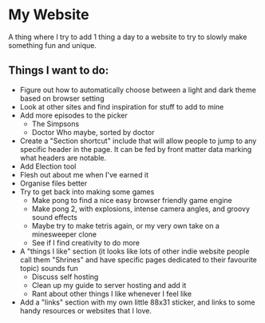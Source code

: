 # My Website

A thing where I try to add 1 thing a day to a website to try to slowly make something fun and unique.

## Things I want to do:

- Figure out how to automatically choose between a light and dark theme based on browser setting
- Look at other sites and find inspiration for stuff to add to mine
- Add more episodes to the picker
    - The Simpsons
    - Doctor Who maybe, sorted by doctor
- Create a "Section shortcut" include that will allow people to jump to any specific header in the page. It can be fed by front matter data marking what headers are notable.
- Add Election tool
- Flesh out about me when I've earned it
- Organise files better
- Try to get back into making some games
    - Make pong to find a nice easy browser friendly game engine
    - Make pong 2, with explosions, intense camera angles, and groovy sound effects
    - Maybe try to make tetris again, or my very own take on a minesweeper clone
    - See if I find creativity to do more
- A "things I like" section (it looks like lots of other indie website people call them "Shrines" and have specific pages dedicated to their favourite topic) sounds fun
    - Discuss self hosting
    - Clean up my guide to server hosting and add it
    - Rant about other things I like whenever I feel like
- Add a "links" section with my own little 88x31 sticker, and links to some handy resources or websites that I love.

